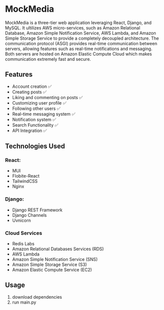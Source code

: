 # MockMedia

MockMedia is a three-tier web application leveraging React, Django, and MySQL. It ultilizes AWS micro-services, such as Amazon Relational Database, Amazon Simple Notification Service, AWS Lambda, and Amazon Simple Storage Service to provide a completely decoupled architecture. The communication protocol (ASGI) provides real-time communication between servers, allowing features such as real-time notifications and messaging. Both servers are hosted on Amazon Elastic Compute Cloud which makes communication extremely fast and secure.

## Features

- Account creation ✅️
- Creating posts ✅️
- Liking and commenting on posts ✅️
- Customizing user profile ✅️
- Following other users ✅️
- Real-time messaging system ✅️
- Notification system ✅
- Search Functionality ✅
- API Integration ✅

## Technologies Used

### React:

- MUI
- Flobite-React
- TailwindCSS
- Nginx

### Django:

- Django REST Framework
- Django Channels
- Uvnicorn

### Cloud Services

- Redis Labs
- Amazon Relational Databases Services (RDS)
- AWS Lambda
- Amazon Simple Notification Service (SNS)
- Amazon Simple Storage Service (S3)
- Amazon Elastic Compute Service (EC2)

## Usage

1. download dependencies
2. run main.py
